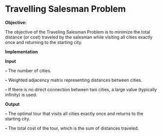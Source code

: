
# Travelling Salesman Problem

**Objective:**

The objective of the Traveling Salesman Problem is to minimize the total distance (or cost) traveled by the salesman while visiting all cities exactly once and returning to the starting city.


**Implementation**

**Input**

**-** The number of cities.

**-** Weighted adjacency matrix representing distances between cities. 

**-** If there is no direct connection between two cities, a large value (typically infinity) is used.

**Output**

**-** The optimal tour that visits all cities exactly once and returns to the starting city.

**-** The total cost of the tour, which is the sum of distances traveled.
